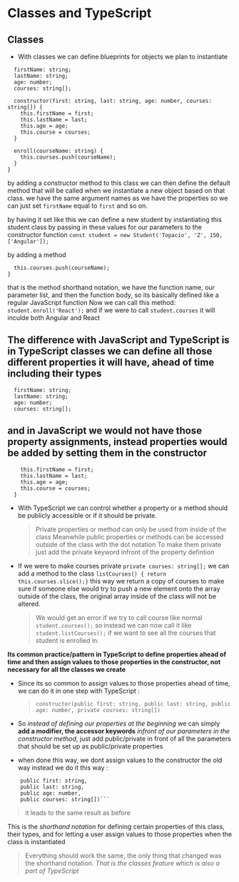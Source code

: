 # Classes and TypeScript

## Classes

- With classes we can define blueprints for objects we plan to instantiate

```class Student {
  firstName: string;
  lastName: string;
  age: number;
  courses: string[];

  constructor(first: string, last: string, age: number, courses: string[]) {
    this.firstName = first;
    this.lastName = last;
    this.age = age;
    this.course = courses;
  }

  enroll(courseName: string) {
    this.courses.push(courseName);
  }
}
```

by adding a constructor method to this class we can then define the default method that will be called when we instantiate a new object based on that class.
we have the same argument names as we have the properties so we can just set `firstName` equal to `first` and so on.

by having it set like this we can define a new student by instantiating this student class by passing in these values for our parameters to the constructor function
`const student = new Student('Topacio', 'Z', 150, ['Angular']);`

by adding a method

```enroll(courseName: string) {
  this.courses.push(courseName);
}
```

that is the method shorthand notation, we have the function name, our parameter list, and then the function body, so its basically defined like a regular JavaScript function
Now we can call this method:
`student.enroll('React');` and if we were to call `student.courses` it will inculde both Angular and React

## The difference with JavaScript and TypeScript is in TypeScript classes we can define all those different properties it will have, ahead of time including their types

```class Student {
  firstName: string;
  lastName: string;
  age: number;
  courses: string[];
```

## and in JavaScript we would not have those property assignments, instead properties would be added by setting them in the constructor

```constructor(first: string, last: string, age: number, courses: string[]) {
    this.firstName = first;
    this.lastName = last;
    this.age = age;
    this.course = courses;
  }
```

- With TypeScript we can control whether a property or a method should be publicly accessible or if it should be private.

  > Private properties or method can only be used from inside of the class
  > Meanwhile public properties or methods can be accessed outside of the class with the dot notation
  > To make them private just add the private keyword infront of the property defintion

- If we were to make courses private `private courses: string[];` we can add a method to the class `listCourses() { return this.courses.slice();}` this way we return a copy of courses to make sure if someone else would try to push a new element onto the array outside of the class, the original array inside of the class will not be altered.
  > We would get an error if we try to call course like normal `student.courses();` so instead we can now call it like `student.listCourses();` if we want to see all the courses that student is enrolled in.

**Its common practice/pattern in TypeScript to define properties ahead of time and then assign values to those properties in the constructor, not necessary for all the classes we create**

- Since its so common to assign values to those properties ahead of time, we can do it in one step with TypeScript :

  > `constructor(public first: string, public last: string, public age: number, private courses: string[])`

- So _instead of defining our properties at the beginning_ we can simply **add a modifier, the accessor keywords** _infront of our parameters in the constructor method_, just add public/private in front of all the parameters that should be set up as public/private properties

- when done this way, we dont assign values to the constructor the old way instead we do it this way :

````constructor(
    public first: string,
    public last: string,
    public age: number,
    public courses: string[])```
````

> it leads to the same result as before

This is the _shorthand notation_ for defining certain properties of this class, their types, and for letting a user assign values to those properties when the class is instantiated

> Everything should work the same, the only thing that changed was the shorthand notation.
> _That is the classes feature which is also a part of TypeScript_
